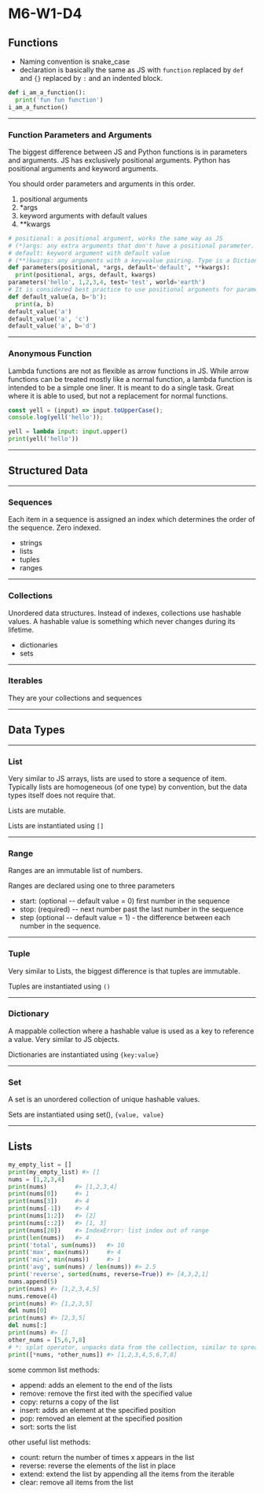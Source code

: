 # M6-W1-D4

## Functions

-   Naming convention is snake_case
-   declaration is basically the same as JS with `function` replaced by `def` and
    `{}` replaced by `:` and an indented block.

```py
def i_am_a_function():
  print('fun fun function')
i_am_a_function()
```

---

### Function Parameters and Arguments

The biggest difference between JS and Python functions is in parameters and
arguments. JS has exclusively positional arguments. Python has positional
arguments and keyword arguments.

You should order parameters and arguments in this order.

1. positional arguments
2. \*args
3. keyword arguments with default values
4. \*\*kwargs

```py
# positional: a positional argument, works the same way as JS
# (*)args: any extra arguments that don't have a positional parameter. Type is a Tuple. Similar to rest parameter in js
# default: keyword argument with default value
# (**)kwargs: any arguments with a key=value pairing. Type is a Dictionary.
def parameters(positional, *args, default='default', **kwargs):
  print(positional, args, default, kwargs)
parameters('hello', 1,2,3,4, test='test', world='earth')
# It is considered best practice to use positional arguments for parameters without default values and keyword arguments for parameters with default values
def default_value(a, b='b'):
  print(a, b)
default_value('a')
default_value('a', 'c')
default_value('a', b='d')
```

---

### Anonymous Function

Lambda functions are not as flexible as arrow functions in JS. While arrow
functions can be treated mostly like a normal function, a lambda function is
intended to be a simple one liner. It is meant to do a single task. Great where
it is able to used, but not a replacement for normal functions.

```js
const yell = (input) => input.toUpperCase();
console.log(yell('hello'));
```

```py
yell = lambda input: input.upper()
print(yell('hello'))
```

---

## Structured Data

---

### Sequences

Each item in a sequence is assigned an index which determines the order of the
sequence. Zero indexed.

-   strings
-   lists
-   tuples
-   ranges

---

### Collections

Unordered data structures. Instead of indexes, collections use hashable values.
A hashable value is something which never changes during its lifetime. 

-   dictionaries
-   sets

---

### Iterables

They are your collections and sequences

---

## Data Types

---

### List

Very similar to JS arrays, lists are used to store a sequence of item. Typically
lists are homogeneous (of one type) by convention, but the data types itself
does not require that.

Lists are mutable.

Lists are instantiated using `[]`

---

### Range

Ranges are an immutable list of numbers.

Ranges are declared using one to three parameters

-   start: (optional -- default value = 0) first number in the sequence
-   stop: (required) -- next number past the last number in the sequence
-   step (optional -- default value = 1) - the difference between each number in
    the sequence.

---

### Tuple

Very similar to Lists, the biggest difference is that tuples are immutable.

Tuples are instantiated using `()`

---

### Dictionary

A mappable collection where a hashable value is used as a key to reference a
value. Very similar to JS objects.

Dictionaries are instantiated using `{key:value}`

---

### Set

A set is an unordered collection of unique hashable values.

Sets are instantiated using set(), `{value, value}`

---

## Lists

```py
my_empty_list = []
print(my_empty_list) #> []
nums = [1,2,3,4]
print(nums)        #> [1,2,3,4]
print(nums[0])     #> 1
print(nums[3])     #> 4
print(nums[-1])    #> 4
print(nums[1:2])   #> [2]
print(nums[::2])   #> [1, 3]
print(nums[20])    #> IndexError: list index out of range
print(len(nums))   #> 4
print('total', sum(nums))   #> 10
print('max', max(nums))     #> 4
print('min', min(nums))     #> 1
print('avg', sum(nums) / len(nums)) #> 2.5
print('reverse', sorted(nums, reverse=True)) #> [4,3,2,1]
nums.append(5)
print(nums) #> [1,2,3,4,5]
nums.remove(4)
print(nums) #> [1,2,3,5]
del nums[0]
print(nums) #> [2,3,5]
del nums[:]
print(nums) #> []
other_nums = [5,6,7,8]
# *: splat operator, unpacks data from the collection, similar to spread operator
print([*nums, *other_nums]) #> [1,2,3,4,5,6,7,8]
```

some common list methods:

-   append: adds an element to the end of the lists
-   remove: remove the first ited with the specified value
-   copy: returns a copy of the list
-   insert: adds an element at the specified position
-   pop: removed an element at the specified position
-   sort: sorts the list

other useful list methods:

-   count: return the number of times x appears in the list
-   reverse: reverse the elements of the list in place
-   extend: extend the list by appending all the items from the iterable
-   clear: remove all items from the list
